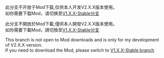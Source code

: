 此分支不开放于Mod下载,仅供本人开发V2.X.X版本使用。  
如你需要下载Mod，请切换至[V1.X.X-Stable分支](https://github.com/DuolaD/Reshade_For_HoYoVerse_Games/tree/V1.X.X-Stable)  

此分支不開放於Mod下載,僅供本人開發V2.X.X版本使用。  
如你需要下載Mod，請切換至[V1.X.X-Stable分支](https://github.com/DuolaD/Reshade_For_HoYoVerse_Games/tree/V1.X.X-Stable)  

This branch is not open to Mod downloads and is only for my development of V2.X.X version.  
If you need to download the Mod, please switch to [V1.X.X-Stable branch](https://github.com/DuolaD/Reshade_For_HoYoVerse_Games/tree/V1.X.X-Stable)  
